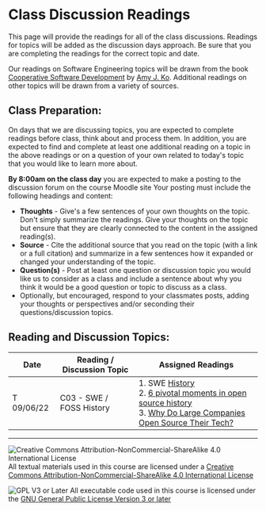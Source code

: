 # Class Discussion Readings

This page will provide the readings for all of the class discussions.  Readings for topics will be added as the discussion days approach.  Be sure that you are completing the readings for the correct topic and date.

Our readings on Software Engineering topics will be drawn from the book [Cooperative Software Development](https://faculty.washington.edu/ajko/books/cooperative-software-development/) by [Amy J. Ko](https://faculty.washington.edu/ajko/). Additional readings on other topics will be drawn from a variety of sources.

## Class Preparation:

On days that we are discussing topics, you are expected to complete readings before class, think about and process them.  In addition, you are expected to find and complete at least one additional reading on a topic in the above readings or on a question of your own related to today's topic that you would like to learn more about.

**By 8:00am on the class day** you are expected to make a posting to the discussion forum on the course Moodle site  Your posting must include the following headings and content:
- **Thoughts** - Give's a few sentences of your own thoughts on the topic. Don't simply summarize the readings. Give your thoughts on the topic but ensure that they are clearly connected to the content in the assigned reading(s).
- **Source** - Cite the additional source that you read on the topic (with a link or a full citation) and summarize in a few sentences how it expanded or changed your understanding of the topic.
- **Question(s)** - Post at least one question or discussion topic you would like us to consider as a class and include a sentence about why you think it would be a good question or topic to discuss as a class.
- Optionally, but encouraged, respond to your classmates posts, adding your thoughts or perspectives and/or seconding their questions/discussion topics.

## Reading and Discussion Topics:

Date            | Reading / Discussion Topic              | Assigned Readings
----------------|-----------------------------------------|--------------------
T 09/06/22      | C03 - SWE / FOSS History                | 1. SWE [History](https://faculty.washington.edu/ajko/books/cooperative-software-development/history)<br> 2. [6 pivotal moments in open source history](https://opensource.com/article/18/2/pivotal-moments-history-open-source)<br> 3. [Why Do Large Companies Open Source Their Tech?](https://analyticsindiamag.com/why-do-large-companies-open-source-their-tech/)


---

![Creative Commons Attribution-NonCommercial-ShareAlike 4.0 International License](https://i.creativecommons.org/l/by-nc-sa/4.0/88x31.png "Creative Commons Attribution-NonCommercial-ShareAlike 4.0 International License") All textual materials used in this course are licensed under a [Creative Commons Attribution-NonCommercial-ShareAlike 4.0 International License](http://creativecommons.org/licenses/by-nc-sa/4.0/)

![GPL V3 or Later](https://www.gnu.org/graphics/gplv3-or-later-sm.png "GPL V3 or later") All executable code used in this course is licensed under the [GNU General Public License Version 3 or later](https://www.gnu.org/licenses/gpl.txt)
